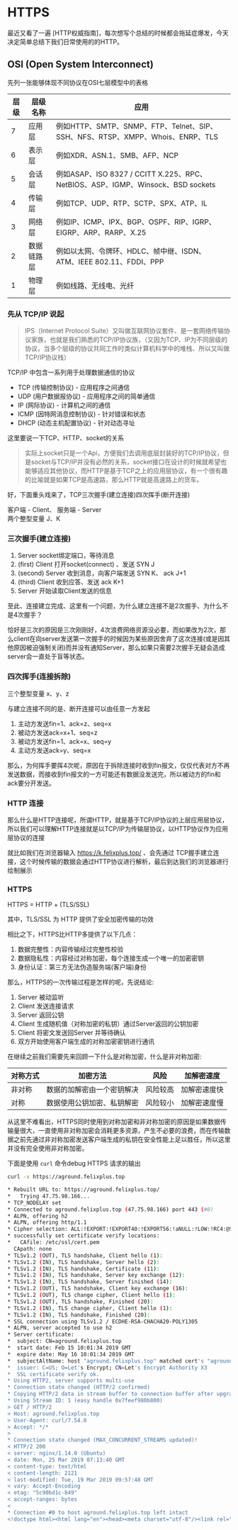 # HTTPS

最近又看了一遍 [HTTP权威指南]，每次想写个总结的时候都会拖延症爆发，今天决定简单总结下我们日常使用的的HTTP。

## OSI (Open System Interconnect)

先列一张能够体现不同协议在OSI七层模型中的表格

| 层级 | 层级名称   | 应用                                                         |
| ---- | ---------- | ------------------------------------------------------------ |
| 7    | 应用层     | 例如HTTP、SMTP、SNMP、FTP、Telnet、SIP、SSH、NFS、RTSP、XMPP、Whois、ENRP、TLS |
| 6    | 表示层     | 例如XDR、ASN.1、SMB、AFP、NCP                                |
| 5    | 会话层     | 例如ASAP、ISO 8327 / CCITT X.225、RPC、NetBIOS、ASP、IGMP、Winsock、BSD sockets |
| 4    | 传输层     | 例如TCP、UDP、RTP、SCTP、SPX、ATP、IL                        |
| 3    | 网络层     | 例如IP、ICMP、IPX、BGP、OSPF、RIP、IGRP、EIGRP、ARP、RARP、X.25 |
| 2    | 数据链路层 | 例如以太网、令牌环、HDLC、帧中继、ISDN、ATM、IEEE 802.11、FDDI、PPP |
| 1    | 物理层     | 例如线路、无线电、光纤                                       |


### 先从 TCP/IP 说起

> IPS（Internet Protocol Suite）又叫做互联网协议套件、是一套网络传输协议家族，也就是我们熟悉的TCP/IP协议族，（又因为TCP、IP为不同层级的协议，当多个层级的协议共同工作时类似计算机科学中的堆栈、所以又叫做TCP/IP协议栈）

TCP/IP 中包含一系列用于处理数据通信的协议

- TCP (传输控制协议) - 应用程序之间通信
- UDP (用户数据报协议) - 应用程序之间的简单通信
- IP (网际协议) - 计算机之间的通信
- ICMP (因特网消息控制协议) - 针对错误和状态
- DHCP (动态主机配置协议) - 针对动态寻址

这里要说一下TCP、HTTP、socket的关系

> 实际上socket只是一个Api，方便我们去调用底层封装好的TCP/IP协议，但是socket与TCP/IP并没有必然的关系，socket接口在设计的时候就希望也能够适应其他协议，而HTTP是基于TCP之上的应用层协议，有一个很有趣的比喻就是如果TCP是高速路，那么HTTP就是高速路上的货车。

好，下面重头戏来了，TCP三次握手(建立连接)四次挥手(断开连接)

客户端 - Client、 服务端 - Server  
两个整型变量 J、K

### 三次握手(建立连接)

1. Server socket绑定端口，等待消息
2. (first) Client 打开socket(connect) 、发送 SYN J
3. (second) Server 收到消息，向客户端发送 SYN K、 ack J+1
4. (third) Client 收到应答、发送 ack K+1
5. Server 开始读取Client发送的信息

至此、连接建立完成、这里有一个问题，为什么建立连接不是2次握手、为什么不是4次握手？

恰好是三次的原因是三次刚刚好，4次浪费网络资源没必要，而如果改为2次，那么client在向server发送第一次握手的时候因为某些原因舍弃了这次连接(或是因其他原因被迫强制关闭)而并没有通知Server，那么如果只需要2次握手无疑会造成server会一直处于盲等状态。

### 四次挥手(连接拆除)

三个整型变量 x、y、z

与建立连接不同的是、断开连接可以由任意一方发起

1. 主动方发送fin=1、ack=z、seq=x
2. 被动方发送ack=x+1、seq=z
3. 被动方发送fin=1、ack=x、seq=y
4. 主动方发送ack=y、seq=x

那么，为何挥手要挥4次呢，原因在于拆除连接时收到fin报文，仅仅代表对方不再发送数据，而接收到fin报文的一方可能还有数据没发送完，所以被动方的fin和ack要分开发送。

### HTTP 连接

那么什么是HTTP连接呢，所谓HTTP，就是基于TCP/IP协议的上层应用层协议，
所以我们可以理解HTTP连接就是以TCP/IP为传输层协议，以HTTP协议作为应用层协议的连接

就比如我们在浏览器输入 https://k.felixplus.top/ 、会先通过 TCP握手建立连接，这个时候传输的数据会通过HTTP协议进行解析，最后到达我们的浏览器进行绘制展示

### HTTPS

HTTPS = HTTP + (TLS/SSL)

其中，TLS/SSL 为 HTTP 提供了安全加密传输的功效

相比之下，HTTPS比HTTP多提供了以下几点：

1. 数据完整性：内容传输经过完整性校验
2. 数据隐私性：内容经过对称加密，每个连接生成一个唯一的加密密钥
3. 身份认证：第三方无法伪造服务端(客户端)身份

那么，HTTPS的一次传输过程是怎样的呢，先说结论:

1. Server 被动监听
2. Client 发送连接请求
3. Server 返回公钥
4. Client 生成随机值（对称加密的私钥）通过Server返回的公钥加密
5. Client 将密文发送回Server 并等待确认
6. 双方开始使用客户端生成的对称加密密钥进行通讯

在继续之前我们需要先来回顾一下什么是对称加密，什么是非对称加密:

| 对称方式 | 加密方法                   | 风险     | 加解密速度   |
| -------- | -------------------------- | -------- | ------------ |
| 非对称   | 数据的加解密由一个密钥解决 | 风险较高 | 加解密速度快 |
| 对称     | 数据使用公钥加密、私钥解密 | 风险较小 | 加解密速度慢 |

从这里不难看出，HTTPS同时使用到对称加密和非对称加密的原因是如果数据传输量很大，一直使用非对称加密会消耗更多资源，产生不必要的浪费，而在传输数据之前先通过非对称加密发送客户端生成的私钥在安全性能上足以胜任，所以这里并没有完全使用非对称加密。

下面是使用 `curl` 命令debug HTTPS 请求的输出

```bash
curl -v https://aground.felixplus.top
```

```bash
* Rebuilt URL to: https://aground.felixplus.top/
*   Trying 47.75.98.166...
* TCP_NODELAY set
* Connected to aground.felixplus.top (47.75.98.166) port 443 (#0)
* ALPN, offering h2
* ALPN, offering http/1.1
* Cipher selection: ALL:!EXPORT:!EXPORT40:!EXPORT56:!aNULL:!LOW:!RC4:@STRENGTH
* successfully set certificate verify locations:
*   CAfile: /etc/ssl/cert.pem
  CApath: none
* TLSv1.2 (OUT), TLS handshake, Client hello (1):
* TLSv1.2 (IN), TLS handshake, Server hello (2):
* TLSv1.2 (IN), TLS handshake, Certificate (11):
* TLSv1.2 (IN), TLS handshake, Server key exchange (12):
* TLSv1.2 (IN), TLS handshake, Server finished (14):
* TLSv1.2 (OUT), TLS handshake, Client key exchange (16):
* TLSv1.2 (OUT), TLS change cipher, Client hello (1):
* TLSv1.2 (OUT), TLS handshake, Finished (20):
* TLSv1.2 (IN), TLS change cipher, Client hello (1):
* TLSv1.2 (IN), TLS handshake, Finished (20):
* SSL connection using TLSv1.2 / ECDHE-RSA-CHACHA20-POLY1305
* ALPN, server accepted to use h2
* Server certificate:
*  subject: CN=aground.felixplus.top
*  start date: Feb 15 10:01:34 2019 GMT
*  expire date: May 16 10:01:34 2019 GMT
*  subjectAltName: host "aground.felixplus.top" matched cert's "aground.felixplus.top"
*  issuer: C=US; O=Let's Encrypt; CN=Let's Encrypt Authority X3
*  SSL certificate verify ok.
* Using HTTP2, server supports multi-use
* Connection state changed (HTTP/2 confirmed)
* Copying HTTP/2 data in stream buffer to connection buffer after upgrade: len=0
* Using Stream ID: 1 (easy handle 0x7feef980b800)
> GET / HTTP/2
> Host: aground.felixplus.top
> User-Agent: curl/7.54.0
> Accept: */*
>
* Connection state changed (MAX_CONCURRENT_STREAMS updated)!
< HTTP/2 200
< server: nginx/1.14.0 (Ubuntu)
< date: Mon, 25 Mar 2019 07:13:40 GMT
< content-type: text/html
< content-length: 2121
< last-modified: Tue, 19 Mar 2019 09:57:48 GMT
< vary: Accept-Encoding
< etag: "5c90bd1c-849"
< accept-ranges: bytes
<
* Connection #0 to host aground.felixplus.top left intact
<!doctype html><html lang="en"><head><meta charset="utf-8"/><link rel="shortcut icon" href="/panda.png"/><meta name="viewport" content="width=device-width,initial-scale=1,shrink-to-fit=no"/><meta name="theme-color" content="#000000"/><link rel="manifest" href="/manifest.json"/><title>AGround</title><link href="/static/css/2.4126af51.chunk.css" rel="stylesheet"><link href="/static/css/main.85ae910b.chunk.css" rel="stylesheet"></head><body><noscript>You need to enable JavaScript to run this app.</noscript><div id="root"></div><script>!function(l){function e(e){for(var r,t,n=e[0],o=e[1],u=e[2],f=0,i=[];f<n.length;f++)t=n[f],p[t]&&i.push(p[t][0]),p[t]=0;for(r in o)Object.prototype.hasOwnProperty.call(o,r)&&(l[r]=o[r]);for(s&&s(e);i.length;)i.shift()();return c.push.apply(c,u||[]),a()}function a(){for(var e,r=0;r<c.length;r++){for(var t=c[r],n=!0,o=1;o<t.length;o++){var u=t[o];0!==p[u]&&(n=!1)}n&&(c.splice(r--,1),e=f(f.s=t[0]))}return e}var t={},p={1:0},c=[];function f(e){if(t[e])return t[e].exports;var r=t[e]={i:e,l:!1,exports:{}};return l[e].call(r.exports,r,r.exports,f),r.l=!0,r.exports}f.m=l,f.c=t,f.d=function(e,r,t){f.o(e,r)||Object.defineProperty(e,r,{enumerable:!0,get:t})},f.r=function(e){"undefined"!=typeof Symbol&&Symbol.toStringTag&&Object.defineProperty(e,Symbol.toStringTag,{value:"Module"}),Object.defineProperty(e,"__esModule",{value:!0})},f.t=function(r,e){if(1&e&&(r=f(r)),8&e)return r;if(4&e&&"object"==typeof r&&r&&r.__esModule)return r;var t=Object.create(null);if(f.r(t),Object.defineProperty(t,"default",{enumerable:!0,value:r}),2&e&&"string"!=typeof r)for(var n in r)f.d(t,n,function(e){return r[e]}.bind(null,n));return t},f.n=function(e){var r=e&&e.__esModule?function(){return e.default}:function(){return e};return f.d(r,"a",r),r},f.o=function(e,r){return Object.prototype.hasOwnProperty.call(e,r)},f.p="/";var r=window.webpackJsonp=window.webpackJsonp||[],n=r.push.bind(r);r.push=e,r=r.slice();for(var o=0;o<r.length;o++)e(r[o]);var s=n;a()}([])</script><script src="/static/js/2.5167ae78.chunk.js"></script><script src="/static/js/main.05967284.chunk.js"></script></body></html>%
```